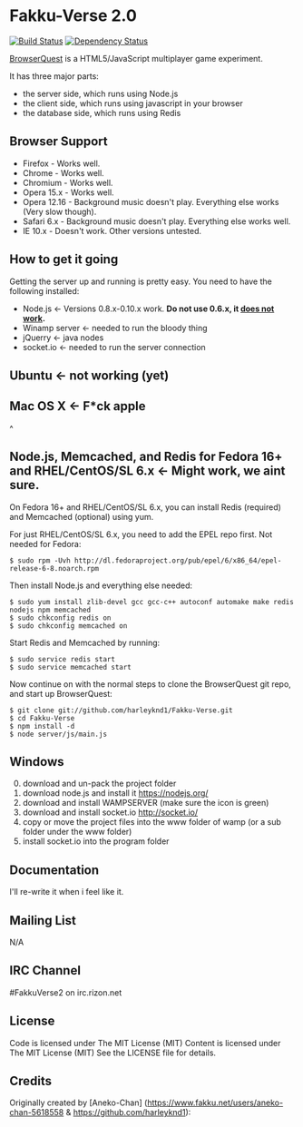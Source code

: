 Fakku-Verse 2.0
============

[![Build Status](https://travis-ci.org/browserquest/BrowserQuest.png)](https://travis-ci.org/browserquest/BrowserQuest) [![Dependency Status](https://gemnasium.com/browserquest/BrowserQuest.png)](https://gemnasium.com/browserquest/BrowserQuest)

[BrowserQuest](http://browserquest-teambq.rhcloud.com:8000) is a HTML5/JavaScript multiplayer game experiment.

It has three major parts:

* the server side, which runs using Node.js
* the client side, which runs using javascript in your browser
* the database side, which runs using Redis

Browser Support
---------------

* Firefox - Works well.
* Chrome - Works well.
* Chromium - Works well.
* Opera 15.x - Works well.
* Opera 12.16 - Background music doesn't play.  Everything else works (Very slow though).
* Safari 6.x - Background music doesn't play.  Everything else works well.
* IE 10.x - Doesn't work.  Other versions untested.

How to get it going
-------------------

Getting the server up and running is pretty easy. You need to have the following installed:

* Node.js ← Versions 0.8.x-0.10.x work.  **Do not use 0.6.x, it [does not work](https://github.com/senchalabs/connect/issues/858).**
* Winamp server ← needed to run the bloody thing
* jQuerry ← java nodes
* socket.io ← needed to run the server connection

Ubuntu ← not working (yet)
------


Mac OS X ← F*ck apple
--------
^


Node.js, Memcached, and Redis for Fedora 16+ and RHEL/CentOS/SL 6.x ← Might work, we aint sure.
-------------------------------------------------------------------

On Fedora 16+ and RHEL/CentOS/SL 6.x, you can install Redis (required) and Memcached (optional) using
yum.

For just RHEL/CentOS/SL 6.x, you need to add the EPEL repo first.  Not needed for Fedora:

    $ sudo rpm -Uvh http://dl.fedoraproject.org/pub/epel/6/x86_64/epel-release-6-8.noarch.rpm

Then install Node.js and everything else needed:

    $ sudo yum install zlib-devel gcc gcc-c++ autoconf automake make redis nodejs npm memcached
    $ sudo chkconfig redis on
    $ sudo chkconfig memcached on

Start Redis and Memcached by running:

    $ sudo service redis start
    $ sudo service memcached start

Now continue on with the normal steps to clone the BrowserQuest git repo, and start up BrowserQuest:

    $ git clone git://github.com/harleyknd1/Fakku-Verse.git
    $ cd Fakku-Verse
    $ npm install -d
    $ node server/js/main.js

Windows
-------
0. download and un-pack the project folder
1. download node.js and install it https://nodejs.org/
2. download and install WAMPSERVER (make sure the icon is green)
3. download and install socket.io http://socket.io/
4. copy or move the project files into the www folder of wamp (or a sub folder under the www folder)
5. install socket.io into the program folder


Documentation
-------------

I'll re-write it when i feel like it.

Mailing List
------------

N/A

IRC Channel
-----------

\#FakkuVerse2 on irc.rizon.net

License
-------

Code is licensed under The MIT License (MIT) Content is licensed under The MIT License (MIT)
See the LICENSE file for details.

Credits
-------
Originally created by [Aneko-Chan] (https://www.fakku.net/users/aneko-chan-5618558 & https://github.com/harleyknd1):

